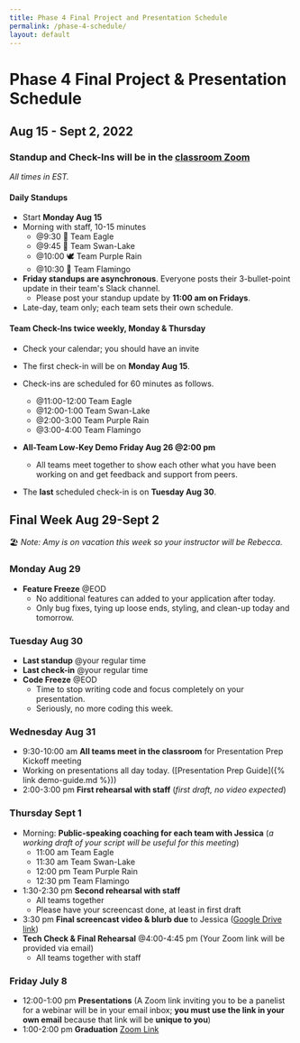 ```yaml
---
title: Phase 4 Final Project and Presentation Schedule
permalink: /phase-4-schedule/
layout: default
---
```


# Phase 4 Final Project & Presentation Schedule

## Aug 15 - Sept 2, 2022

### Standup and Check-Ins will be in the [classroom Zoom](https://us02web.zoom.us/j/88017099254?pwd=S0dXVDlNaE1wWU1uTE5mVFFDa0xoZz09)

*All times in EST.*

#### Daily Standups

- Start **Monday Aug 15**
- Morning with staff, 10-15 minutes
    - @9:30 🦅 Team Eagle
    - @9:45 🦢 Team Swan-Lake
    - @10:00 🕊 Team Purple Rain
    - @10:30 🦩 Team Flamingo
- **Friday standups are asynchronous**. Everyone posts their 3-bullet-point update in their team's Slack channel.
    - Please post your standup update by **11:00 am on Fridays**.
- Late-day, team only; each team sets their own schedule.

#### Team Check-Ins twice weekly, Monday & Thursday

- Check your calendar; you should have an invite
- The first check-in will be on **Monday Aug 15**.
- Check-ins are scheduled for 60 minutes as follows.
    - @11:00-12:00 Team Eagle
    - @12:00-1:00 Team Swan-Lake
    - @2:00-3:00 Team Purple Rain
    - @3:00-4:00 Team Flamingo

- **All-Team Low-Key Demo Friday Aug 26 @2:00 pm**
    - All teams meet together to show each other what you have been working on and get feedback and support from peers.
- The **last** scheduled check-in is on **Tuesday Aug 30**.

## Final Week Aug 29-Sept 2

🏖 *Note: Amy is on vacation this week so your instructor will be Rebecca.*

### Monday Aug 29

- **Feature Freeze** @EOD
    - No additional features can added to your application after today.
    - Only bug fixes, tying up loose ends, styling, and clean-up today and tomorrow.

### Tuesday Aug 30

- **Last standup** @your regular time
- **Last check-in** @your regular time
- **Code Freeze** @EOD
    - Time to stop writing code and focus completely on your presentation.
    - Seriously, no more coding this week.

### Wednesday Aug 31

- 9:30-10:00 am **All teams meet in the classroom** for Presentation Prep Kickoff meeting
- Working on presentations all day today. ([Presentation Prep Guide]({% link demo-guide.md %}))
- 2:00-3:00 pm **First rehearsal with staff** (*first draft, no video expected*)

### Thursday Sept 1

- Morning: **Public-speaking coaching for each team with Jessica** (*a working draft of your script will be useful for this meeting*)
    - 11:00 am Team Eagle
    - 11:30 am Team Swan-Lake
    - 12:00 pm Team Purple Rain
    - 12:30 pm Team Flamingo
- 1:30-2:30 pm **Second rehearsal with staff**
    - All teams together
    - Please have your screencast done, at least in first draft
- 3:30 pm **Final screencast video & blurb due** to Jessica  ([Google Drive link](https://drive.google.com/drive/folders/19fU4MwJvKPv_AnKQ3GyUw2A4gTm0thgE?usp=sharing))
- **Tech Check & Final Rehearsal** @4:00-4:45 pm (Your Zoom link will be provided via email)
    - All teams together with staff

### Friday July 8

- 12:00-1:00 pm **Presentations** (A Zoom link inviting you to be a panelist for a webinar will be in your email inbox; **you must use the link in your own email** because that link will be **unique to you**)
- 1:00-2:00 pm **Graduation** [Zoom Link]()
